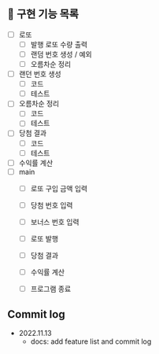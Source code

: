 ## 📝 구현 기능 목록
- [ ] 로또
  - [ ] 발행 로또 수량 출력
  - [ ] 랜덤 번호 생성 / 예외
  - [ ] 오름차순 정리
- [ ] 랜던 번호 생성
  - [ ] 코드
  - [ ] 테스트
- [ ] 오름차순 정리
  - [ ] 코드
  - [ ] 테스트
- [ ] 당첨 결과
  - [ ] 코드
  - [ ] 테스트
- [ ] 수익률 계산
- [ ] main
  - [ ] 로또 구입 금액 입력
  - [ ] 당첨 번호 입력
  - [ ] 보너스 번호 입력
  - [ ] 로또 발행
  - [ ] 당첨 결과
  - [ ] 수익률 계산
  - [ ] 프로그램 종료


## Commit log
- 2022.11.13
  - docs: add feature list and commit log